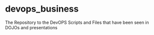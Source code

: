 devops_business
===============

The Repository to the DevOPS Scripts and Files that have been seen in DOJOs and presentations
